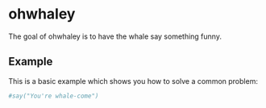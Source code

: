 
<!-- README.md is generated from README.Rmd. Please edit that file -->

# ohwhaley

<!-- badges: start -->
<!-- badges: end -->

The goal of ohwhaley is to have the whale say something funny.

## Example

This is a basic example which shows you how to solve a common problem:

``` r
#say("You're whale-come")
```
